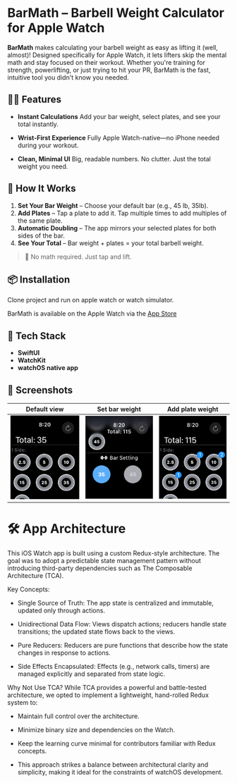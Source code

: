 # BarMath – Barbell Weight Calculator for Apple Watch

**BarMath** makes calculating your barbell weight as easy as lifting it (well, almost)! Designed specifically for Apple Watch, it lets lifters skip the mental math and stay focused on their workout. Whether you're training for strength, powerlifting, or just trying to hit your PR, BarMath is the fast, intuitive tool you didn't know you needed.

## 🏋️‍♂️ Features

* **Instant Calculations**
  Add your bar weight, select plates, and see your total instantly.

* **Wrist-First Experience**
  Fully Apple Watch-native—no iPhone needed during your workout.

* **Clean, Minimal UI**
  Big, readable numbers. No clutter. Just the total weight you need.

## 📲 How It Works

1. **Set Your Bar Weight** – Choose your default bar (e.g., 45 lb, 35lb).
2. **Add Plates** – Tap a plate to add it. Tap multiple times to add multiples of the same plate.
3. **Automatic Doubling** – The app mirrors your selected plates for both sides of the bar.
4. **See Your Total** – Bar weight + plates = your total barbell weight.

> 🧠 No math required. Just tap and lift.

## 📦 Installation

Clone project and run on apple watch or watch simulator.

BarMath is available on the Apple Watch via the [App Store](https://apps.apple.com/us/app/barmath/id6737529139)

## 🧰 Tech Stack

* **SwiftUI**
* **WatchKit**
* **watchOS native app**

## 📸 Screenshots

| Default view | Set bar weight | Add plate weight |
|----------|----------|----------|
| ![BarMath Screenshot](images/Default.png)  | ![BarMath Screenshot](images/barset.png) | ![BarMath Screenshot](images/badge.png) |


# 🛠️ App Architecture

This iOS Watch app is built using a custom Redux-style architecture. The goal was to adopt a predictable state management pattern without introducing third-party dependencies such as The Composable Architecture (TCA).

Key Concepts:
* Single Source of Truth: The app state is centralized and immutable, updated only through actions.

* Unidirectional Data Flow: Views dispatch actions; reducers handle state transitions; the updated state flows back to the views.

* Pure Reducers: Reducers are pure functions that describe how the state changes in response to actions.

* Side Effects Encapsulated: Effects (e.g., network calls, timers) are managed explicitly and separated from state logic.

Why Not Use TCA?
While TCA provides a powerful and battle-tested architecture, we opted to implement a lightweight, hand-rolled Redux system to:

* Maintain full control over the architecture.

* Minimize binary size and dependencies on the Watch.

* Keep the learning curve minimal for contributors familiar with Redux concepts.

* This approach strikes a balance between architectural clarity and simplicity, making it ideal for the constraints of watchOS development.










